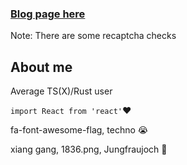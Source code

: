 <!--
**YesWeDont/YesWeDont** is a ✨ _special_ ✨ repository because its `README.md` (this file) appears on your GitHub profile.

Here are some ideas to get you started:

- 🔭 I’m currently working on ...
- 🌱 I’m currently learning ...
- 👯 I’m looking to collaborate on ...
- 🤔 I’m looking for help with ...
- 💬 Ask me about ...
- 📫 How to reach me: ...
- 😄 Pronouns: ...
- ⚡ Fun fact: ...
-->

### [Blog page here](https://yeswedon.tk/blog)
Note: There are some recaptcha checks

## About me
Average TS(X)/Rust user

`import React from 'react'`:heart:

fa-font-awesome-flag, techno :sob:

xiang gang, 1836.png, Jungfraujoch 🤣
